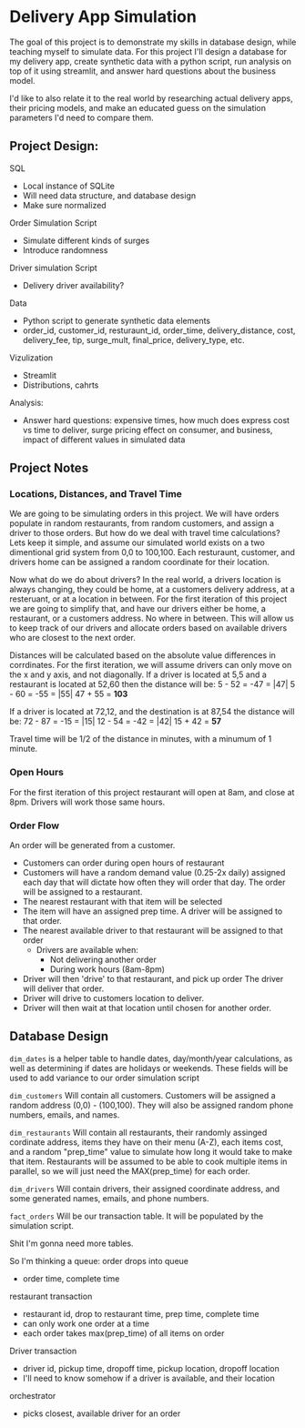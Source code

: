 # Delivery App Simulation
The goal of this project is to demonstrate my skills in database design, while teaching myself to simulate data. For this project I'll design a database for my delivery app, create synthetic data with a python script, run analysis on top of it using streamlit, and answer hard questions about the business model.

I'd like to also relate it to the real world by researching actual delivery apps, their pricing models, and make an educated guess on the simulation parameters I'd need to compare them.


## Project Design:
SQL
- Local instance of SQLite
- Will need data structure, and database design
- Make sure normalized

Order Simulation Script
- Simulate different kinds of surges
- Introduce randomness 

Driver simulation Script
- Delivery driver availability?

Data
- Python script to generate synthetic data elements
- order_id, customer_id, resturaunt_id, order_time, delivery_distance, cost, delivery_fee, tip, surge_mult, final_price, delivery_type, etc. 

Vizulization 
- Streamlit
- Distributions, cahrts

Analysis:
- Answer hard questions: expensive times, how much does express cost vs time to deliver, surge pricing effect on consumer, and business, impact of different values in simulated data


## Project Notes

### Locations, Distances, and Travel Time
We are going to be simulating orders in this project. We will have orders populate in random restaurants, from random customers, and assign a driver to those orders. But how do we deal with travel time calculations? Lets keep it simple, and assume our simulated world exists on a two dimentional grid system from 0,0 to 100,100. Each resturaunt, customer, and drivers home can be assigned a random coordinate for their location. 

Now what do we do about drivers? In the real world, a drivers location is always changing, they could be home, at a customers delivery address, at a resteruant, or at a location in between. For the first iteration of this project we are going to simplify that, and have our drivers either be home, a restaurant, or a customers address. No where in between. This will allow us to keep track of our drivers and allocate orders based on available drivers who are closest to the next order. 

Distances will be calculated based on the absolute value differences in corrdinates. For the first iteration, we will assume drivers can only move on the x and y axis, and not diagonally. 
If a driver is located at 5,5 and a restaurant is located at 52,60 then the distance will be:
5 - 52 = -47 = |47|
5 - 60 = -55 = |55|
47 + 55 = **103**

If a driver is located at 72,12, and the destination is at 87,54 the distance will be:
72 - 87 = -15 = |15|
12 - 54 = -42 = |42|
15 + 42 = **57**

Travel time will be 1/2 of the distance in minutes, with a minumum of 1 minute. 

### Open Hours
For the first iteration of this project restaurant will open at 8am, and close at 8pm. Drivers will work those same hours.

### Order Flow
An order will be generated from a customer. 
- Customers can order during open hours of restaurant
- Customers will have a random demand value (0.25-2x daily) assigned each day that will dictate how often they will order that day. 
The order will be assigned to a restaurant. 
- The nearest restaurant with that item will be selected
- The item will have an assigned prep time. 
A driver will be assigned to that order.
- The nearest available driver to that restaurant will be assigned to that order
  - Drivers are available when:
    - Not delivering another order
    - During work hours (8am-8pm)
- Driver will then 'drive' to that restaurant, and pick up order
The driver will deliver that order.
- Driver will drive to customers location to deliver. 
- Driver will then wait at that location until chosen for another order.


## Database Design
`dim_dates` is a helper table to handle dates, day/month/year calculations, as well as determining if dates are holidays or weekends. These fields will be used to add variance to our order simulation script

`dim_customers` Will contain all customers. Customers will be assigned a random address (0,0) - (100,100). They will also be assigned random phone numbers, emails, and names.

`dim_restaurants` Will contain all restaurants, their randomly assinged cordinate address, items they have on their menu (A-Z), each items cost, and a random "prep_time" value to simulate how long it would take to make that item. Restaurants will be assumed to be able to cook multiple items in parallel, so we will just need the MAX(prep_time) for each order. 

`dim_drivers` Will contain drivers, their assigned coordinate address, and some generated names, emails, and phone numbers. 

`fact_orders` Will be our transaction table. It will be populated by the simulation script.

Shit I'm gonna need more tables. 

So I'm thinking a queue:
order drops into queue 
- order time, complete time

restaurant transaction
- restaurant id, drop to restaurant time, prep time, complete time
- can only work one order at a time
- each order takes max(prep_time) of all items on order

Driver transaction
- driver id, pickup time, dropoff time, pickup location, dropoff location
- I'll need to know somehow if a driver is available, and their location

orchestrator
- picks closest, available driver for an order